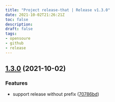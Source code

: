 ```yaml
---
title: "Project release-that | Release v1.3.0"
date: 2021-10-02T21:26:21Z
toc: false
description: 
draft: false
tags:
- opensoure
- github
- release
---
```

## [1.3.0](https://github.com/rlespinasse/release-that/compare/v1.2.0...v1.3.0) (2021-10-02)


### Features

* support release without prefix ([70786bd](https://github.com/rlespinasse/release-that/commit/70786bdafdb98b1f24a01d834aaf7a095e80ed60))



